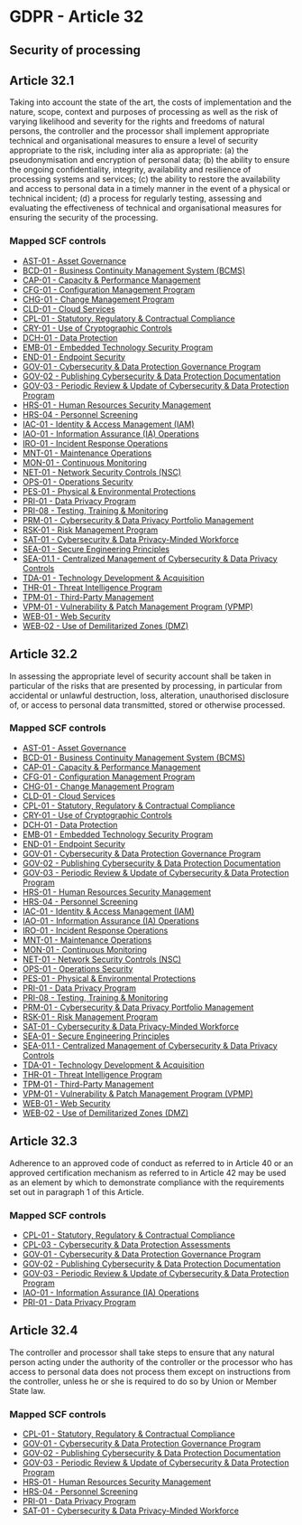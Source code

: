 # GDPR - Article 32
## Security of processing

## Article 32.1
Taking into account the state of the art, the costs of implementation and the nature, scope, context and purposes of processing as well as the risk of varying likelihood and severity for the rights and freedoms of natural persons, the controller and the processor shall implement appropriate technical and organisational measures to ensure a level of security appropriate to the risk, including inter alia as appropriate:
(a) the pseudonymisation and encryption of personal data;
(b) the ability to ensure the ongoing confidentiality, integrity, availability and resilience of processing systems and services;
(c) the ability to restore the availability and access to personal data in a timely manner in the event of a physical or technical incident;
(d) a process for regularly testing, assessing and evaluating the effectiveness of technical and organisational measures for ensuring the security of the processing.

### Mapped SCF controls
- [AST-01 - Asset Governance](../scf/ast-01-assetgovernance.md)
- [BCD-01 - Business Continuity Management System (BCMS)](../scf/bcd-01-businesscontinuitymanagementsystem(bcms).md)
- [CAP-01 - Capacity & Performance Management](../scf/cap-01-capacity&performancemanagement.md)
- [CFG-01 - Configuration Management Program](../scf/cfg-01-configurationmanagementprogram.md)
- [CHG-01 - Change Management Program](../scf/chg-01-changemanagementprogram.md)
- [CLD-01 - Cloud Services](../scf/cld-01-cloudservices.md)
- [CPL-01 - Statutory, Regulatory & Contractual Compliance](../scf/cpl-01-statutory,regulatory&contractualcompliance.md)
- [CRY-01 - Use of Cryptographic Controls](../scf/cry-01-useofcryptographiccontrols.md)
- [DCH-01 - Data Protection](../scf/dch-01-dataprotection.md)
- [EMB-01 - Embedded Technology Security Program](../scf/emb-01-embeddedtechnologysecurityprogram.md)
- [END-01 - Endpoint Security](../scf/end-01-endpointsecurity.md)
- [GOV-01 - Cybersecurity & Data Protection Governance Program](../scf/gov-01-cybersecurity&dataprotectiongovernanceprogram.md)
- [GOV-02 - Publishing Cybersecurity & Data Protection Documentation](../scf/gov-02-publishingcybersecurity&dataprotectiondocumentation.md)
- [GOV-03 - Periodic Review & Update of Cybersecurity & Data Protection Program](../scf/gov-03-periodicreview&updateofcybersecurity&dataprotectionprogram.md)
- [HRS-01 - Human Resources Security Management](../scf/hrs-01-humanresourcessecuritymanagement.md)
- [HRS-04 - Personnel Screening](../scf/hrs-04-personnelscreening.md)
- [IAC-01 - Identity & Access Management (IAM)](../scf/iac-01-identity&accessmanagement(iam).md)
- [IAO-01 - Information Assurance (IA) Operations](../scf/iao-01-informationassurance(ia)operations.md)
- [IRO-01 - Incident Response Operations](../scf/iro-01-incidentresponseoperations.md)
- [MNT-01 - Maintenance Operations](../scf/mnt-01-maintenanceoperations.md)
- [MON-01 - Continuous Monitoring](../scf/mon-01-continuousmonitoring.md)
- [NET-01 - Network Security Controls (NSC)](../scf/net-01-networksecuritycontrols(nsc).md)
- [OPS-01 - Operations Security](../scf/ops-01-operationssecurity.md)
- [PES-01 - Physical & Environmental Protections](../scf/pes-01-physical&environmentalprotections.md)
- [PRI-01 - Data Privacy Program](../scf/pri-01-dataprivacyprogram.md)
- [PRI-08 - Testing, Training & Monitoring](../scf/pri-08-testing,training&monitoring.md)
- [PRM-01 - Cybersecurity & Data Privacy Portfolio Management](../scf/prm-01-cybersecurity&dataprivacyportfoliomanagement.md)
- [RSK-01 - Risk Management Program](../scf/rsk-01-riskmanagementprogram.md)
- [SAT-01 - Cybersecurity & Data Privacy-Minded Workforce](../scf/sat-01-cybersecurity&dataprivacy-mindedworkforce.md)
- [SEA-01 - Secure Engineering Principles](../scf/sea-01-secureengineeringprinciples.md)
- [SEA-01.1 - Centralized Management of Cybersecurity & Data Privacy Controls](../scf/sea-011-centralizedmanagementofcybersecurity&dataprivacycontrols.md)
- [TDA-01 - Technology Development & Acquisition](../scf/tda-01-technologydevelopment&acquisition.md)
- [THR-01 - Threat Intelligence Program](../scf/thr-01-threatintelligenceprogram.md)
- [TPM-01 - Third-Party Management](../scf/tpm-01-third-partymanagement.md)
- [VPM-01 - Vulnerability & Patch Management Program (VPMP)](../scf/vpm-01-vulnerability&patchmanagementprogram(vpmp).md)
- [WEB-01 - Web Security](../scf/web-01-websecurity.md)
- [WEB-02 - Use of Demilitarized Zones (DMZ)](../scf/web-02-useofdemilitarizedzones(dmz).md)
## Article 32.2
In assessing the appropriate level of security account shall be taken in particular of the risks that are presented by processing, in particular from accidental or unlawful destruction, loss, alteration, unauthorised disclosure of, or access to personal data transmitted, stored or otherwise processed.

### Mapped SCF controls
- [AST-01 - Asset Governance](../scf/ast-01-assetgovernance.md)
- [BCD-01 - Business Continuity Management System (BCMS)](../scf/bcd-01-businesscontinuitymanagementsystem(bcms).md)
- [CAP-01 - Capacity & Performance Management](../scf/cap-01-capacity&performancemanagement.md)
- [CFG-01 - Configuration Management Program](../scf/cfg-01-configurationmanagementprogram.md)
- [CHG-01 - Change Management Program](../scf/chg-01-changemanagementprogram.md)
- [CLD-01 - Cloud Services](../scf/cld-01-cloudservices.md)
- [CPL-01 - Statutory, Regulatory & Contractual Compliance](../scf/cpl-01-statutory,regulatory&contractualcompliance.md)
- [CRY-01 - Use of Cryptographic Controls](../scf/cry-01-useofcryptographiccontrols.md)
- [DCH-01 - Data Protection](../scf/dch-01-dataprotection.md)
- [EMB-01 - Embedded Technology Security Program](../scf/emb-01-embeddedtechnologysecurityprogram.md)
- [END-01 - Endpoint Security](../scf/end-01-endpointsecurity.md)
- [GOV-01 - Cybersecurity & Data Protection Governance Program](../scf/gov-01-cybersecurity&dataprotectiongovernanceprogram.md)
- [GOV-02 - Publishing Cybersecurity & Data Protection Documentation](../scf/gov-02-publishingcybersecurity&dataprotectiondocumentation.md)
- [GOV-03 - Periodic Review & Update of Cybersecurity & Data Protection Program](../scf/gov-03-periodicreview&updateofcybersecurity&dataprotectionprogram.md)
- [HRS-01 - Human Resources Security Management](../scf/hrs-01-humanresourcessecuritymanagement.md)
- [HRS-04 - Personnel Screening](../scf/hrs-04-personnelscreening.md)
- [IAC-01 - Identity & Access Management (IAM)](../scf/iac-01-identity&accessmanagement(iam).md)
- [IAO-01 - Information Assurance (IA) Operations](../scf/iao-01-informationassurance(ia)operations.md)
- [IRO-01 - Incident Response Operations](../scf/iro-01-incidentresponseoperations.md)
- [MNT-01 - Maintenance Operations](../scf/mnt-01-maintenanceoperations.md)
- [MON-01 - Continuous Monitoring](../scf/mon-01-continuousmonitoring.md)
- [NET-01 - Network Security Controls (NSC)](../scf/net-01-networksecuritycontrols(nsc).md)
- [OPS-01 - Operations Security](../scf/ops-01-operationssecurity.md)
- [PES-01 - Physical & Environmental Protections](../scf/pes-01-physical&environmentalprotections.md)
- [PRI-01 - Data Privacy Program](../scf/pri-01-dataprivacyprogram.md)
- [PRI-08 - Testing, Training & Monitoring](../scf/pri-08-testing,training&monitoring.md)
- [PRM-01 - Cybersecurity & Data Privacy Portfolio Management](../scf/prm-01-cybersecurity&dataprivacyportfoliomanagement.md)
- [RSK-01 - Risk Management Program](../scf/rsk-01-riskmanagementprogram.md)
- [SAT-01 - Cybersecurity & Data Privacy-Minded Workforce](../scf/sat-01-cybersecurity&dataprivacy-mindedworkforce.md)
- [SEA-01 - Secure Engineering Principles](../scf/sea-01-secureengineeringprinciples.md)
- [SEA-01.1 - Centralized Management of Cybersecurity & Data Privacy Controls](../scf/sea-011-centralizedmanagementofcybersecurity&dataprivacycontrols.md)
- [TDA-01 - Technology Development & Acquisition](../scf/tda-01-technologydevelopment&acquisition.md)
- [THR-01 - Threat Intelligence Program](../scf/thr-01-threatintelligenceprogram.md)
- [TPM-01 - Third-Party Management](../scf/tpm-01-third-partymanagement.md)
- [VPM-01 - Vulnerability & Patch Management Program (VPMP)](../scf/vpm-01-vulnerability&patchmanagementprogram(vpmp).md)
- [WEB-01 - Web Security](../scf/web-01-websecurity.md)
- [WEB-02 - Use of Demilitarized Zones (DMZ)](../scf/web-02-useofdemilitarizedzones(dmz).md)
## Article 32.3
Adherence to an approved code of conduct as referred to in Article 40 or an approved certification mechanism as referred to in Article 42 may be used as an element by which to demonstrate compliance with the requirements set out in paragraph 1 of this Article.

### Mapped SCF controls
- [CPL-01 - Statutory, Regulatory & Contractual Compliance](../scf/cpl-01-statutory,regulatory&contractualcompliance.md)
- [CPL-03 - Cybersecurity & Data Protection Assessments](../scf/cpl-03-cybersecurity&dataprotectionassessments.md)
- [GOV-01 - Cybersecurity & Data Protection Governance Program](../scf/gov-01-cybersecurity&dataprotectiongovernanceprogram.md)
- [GOV-02 - Publishing Cybersecurity & Data Protection Documentation](../scf/gov-02-publishingcybersecurity&dataprotectiondocumentation.md)
- [GOV-03 - Periodic Review & Update of Cybersecurity & Data Protection Program](../scf/gov-03-periodicreview&updateofcybersecurity&dataprotectionprogram.md)
- [IAO-01 - Information Assurance (IA) Operations](../scf/iao-01-informationassurance(ia)operations.md)
- [PRI-01 - Data Privacy Program](../scf/pri-01-dataprivacyprogram.md)
## Article 32.4
The controller and processor shall take steps to ensure that any natural person acting under the authority of the controller or the processor who has access to personal data does not process them except on instructions from the controller, unless he or she is required to do so by Union or Member State law.

### Mapped SCF controls
- [CPL-01 - Statutory, Regulatory & Contractual Compliance](../scf/cpl-01-statutory,regulatory&contractualcompliance.md)
- [GOV-01 - Cybersecurity & Data Protection Governance Program](../scf/gov-01-cybersecurity&dataprotectiongovernanceprogram.md)
- [GOV-02 - Publishing Cybersecurity & Data Protection Documentation](../scf/gov-02-publishingcybersecurity&dataprotectiondocumentation.md)
- [GOV-03 - Periodic Review & Update of Cybersecurity & Data Protection Program](../scf/gov-03-periodicreview&updateofcybersecurity&dataprotectionprogram.md)
- [HRS-01 - Human Resources Security Management](../scf/hrs-01-humanresourcessecuritymanagement.md)
- [HRS-04 - Personnel Screening](../scf/hrs-04-personnelscreening.md)
- [PRI-01 - Data Privacy Program](../scf/pri-01-dataprivacyprogram.md)
- [SAT-01 - Cybersecurity & Data Privacy-Minded Workforce](../scf/sat-01-cybersecurity&dataprivacy-mindedworkforce.md)
